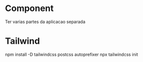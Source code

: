 # Component
Ter varias partes da aplicacao separada

# Tailwind

npm install -D tailwindcss postcss autoprefixer
npx tailwindcss init